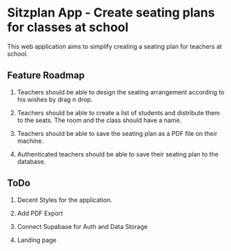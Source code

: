 # Sitzplan App - Create seating plans for classes at school

This web application aims to simplify creating a seating plan for teachers at school.

## Feature Roadmap

1. Teachers should be able to design the seating arrangement according to his wishes by drag n drop.

2. Teachers should be able to create a list of students and distribute them to the seats. The room and the class should have a name.

3. Teachers should be able to save the seating plan as a PDF file on their machine.

4. Authenticated teachers should be able to save their seating plan to the database.

## ToDo

1. Decent Styles for the application.

2. Add PDF Export

3. Connect Supabase for Auth and Data Storage

4. Landing page
